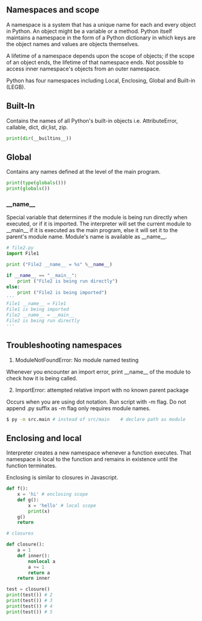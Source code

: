 ## Namespaces and scope

A namespace is a system that has a unique name for each and every object in Python. An object might be a variable or a method. Python itself maintains a namespace in the form of a Python dictionary in which keys are the object names and values are objects themselves.

A lifetime of a namespace depends upon the scope of objects; if the scope of an object ends, the lifetime of that namespace ends. Not possible to access inner namespace's objects from an outer namespace.

Python has four namespaces including Local, Enclosing, Global and Built-in (LEGB).

## Built-In

Contains the names of all Python's built-in objects i.e. AttributeError, callable, dict, dir,list, zip.

```py
print(dir(__builtins__))
```

## Global

Contains any names defined at the level of the main program.

```py
print(type(globals()))
print(globals())
```

### \_\_name\_\_

Special variable that determines if the module is being run directly when executed, or if it is imported. The interpreter will set the current module to \_\_main\_\_ if it is executed as the main program, else it will set it to the parent's module name. Module's name is available as \_\_name\_\_.

```py
# file2.py
import File1

print ("File2 __name__ = %s" %__name__)

if __name__ == "__main__":
    print ("File2 is being run directly")
else:
    print ("File2 is being imported")
'''
File1 __name__ = File1
File1 is being imported
File2 __name__ = __main__
File2 is being run directly
'''
```

## Troubleshooting namespaces

1. ModuleNotFoundError: No module named testing

Whenever you encounter an import error, print \_\_name\_\_ of the module to check how it is being called.

2. ImportError: attempted relative import with no known parent package

Occurs when you are using dot notation. Run script with -m flag. Do not append .py suffix as -m flag only requires module names.

```sh
$ py -m src.main # instead of src/main    # declare path as module
```

## Enclosing and local

Interpreter creates a new namespace whenever a function executes. That namespace is local to the function and remains in existence until the function terminates.

Enclosing is similar to closures in Javascript.

```py
def f():
    x = 'hi' # enclosing scope
    def g():
        x = 'hello' # local scope
        print(x)
    g()
    return
```

```py
# closures

def closure():
    a = 1
    def inner():
        nonlocal a
        a += 1
        return a
    return inner

test = closure()
print(test()) # 2
print(test()) # 3
print(test()) # 4
print(test()) # 5
```
